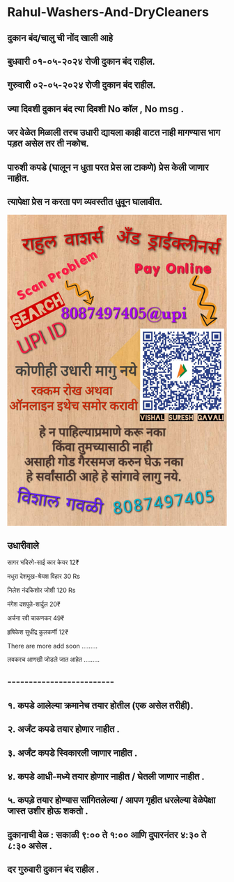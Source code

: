 # Rahul-Washers-And-DryCleaners

## **दुकान बंद/चालु ची नोंद खाली आहे**

## **बुधवारी ०१-०५-२०२४ रोजी दुकान बंद राहील.**

## **गुरुवारी ०२-०५-२०२४ रोजी दुकान बंद राहील.**

## **ज्या दिवशी दुकान बंद त्या दिवशी No कॉल , No msg .**

## **जर वेळेत मिळाली तरच उधारी द्यायला काही वाटत नाही मागण्यास भाग पड़त असेल तर ती नकोच.**


## **पारुशी कपडे (घालून न धुता परत प्रेस ला टाकणे) प्रेस केली जाणार नाहीत.**
## **त्यापेक्षा प्रेस न करता पण व्यवस्तीत धुवून घालावीत.**

![Udhari Image](2.jpg)


## **उधारीवाले**

सागर भदिरगे-साई कार केयर 12₹

मधुरा देशमुख-श्रेयश विहार 30 Rs

निलेश नंदकिशोर जोशी 120 Rs

मंगेश दशपुते-शार्दुल 20₹ 

अर्चना रवी चाकणकर 49₹

हृषिकेश सुधींद्र कुलकर्णी 12₹

There are more add soon .........

लवकरच आणखी जोडले जात आहेत .........

## -------------------------

## **१. कपडे आलेल्या क्रमानेच तयार होतील (एक असेल तरीही).**

## **२. अर्जंट कपडे तयार होणार नाहीत .**

## **३. अर्जंट कपडे स्विकारली जाणार नाहीत .** 

## **४. कपडे आधी-मध्ये तयार होणार नाहीत  / घेतली जाणार नाहीत .**

## **५. कपड़े तयार होण्यास सांगितलेल्या / आपण गृहीत धरलेल्या   वेळेपेक्षा जास्त उशीर होऊ शकतो .** 


## **दुकानाची वेळ :  सकाळी ९:०० ते १:०० आणि दुपारनंतर ४:३० ते ८:३० असेल .**
## **दर गुरुवारी दुकान बंद राहील .**

